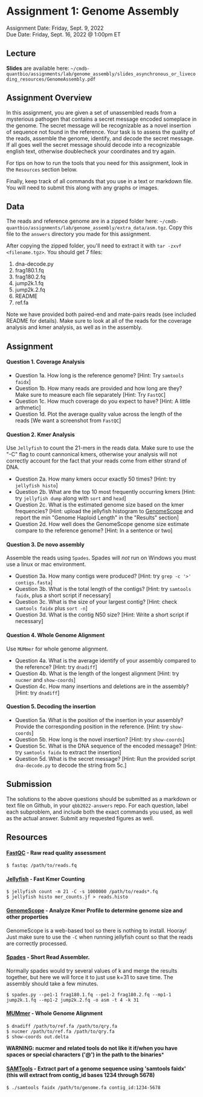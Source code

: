 # Assignment 1: Genome Assembly
Assignment Date: Friday, Sept. 9, 2022 <br>
Due Date: Friday, Sept. 16, 2022 @ 1:00pm ET<br>

## Lecture

**Slides** are available here: `~/cmdb-quantbio/assignments/lab/genome_assembly/slides_asynchronous_or_livecoding_resources/GenomeAssembly.pdf`

## Assignment Overview

In this assignment, you are given a set of unassembled reads from a mysterious pathogen that contains a
secret message encoded someplace in the genome. The secret message will be recognizable as a novel insertion of sequence not found in the reference. Your task is to assess the quality of the reads, assemble the genome, identify, and decode the secret message. If all goes well the secret message should decode into a recognizable english text, otherwise doublecheck your coordinates and try again.

For tips on how to run the tools that you need for this assignment, look in the `Resources` section below.

Finally, keep track of all commands that you use in a text or markdown file. You will need to submit this along with any graphs or images.

## Data

The reads and reference genome are in a zipped folder here: `~/cmdb-quantbio/assignments/lab/genome_assembly/extra_data/asm.tgz`. Copy this file to the `answers` directory you made for this assignment.

After copying the zipped folder, you'll need to extract it with `tar -zxvf <filename.tgz>`. You should get 7 files:
1. dna-decode.py
2. frag180.1.fq
3. frag180.2.fq
4. jump2k.1.fq
5. jump2k.2.fq
6. README
7. ref.fa


Note we have provided both paired-end and mate-pairs reads (see included README for details).
Make sure to look at all of the reads for the coverage analysis and kmer analysis, as well as in the assembly.

## Assignment

#### Question 1. Coverage Analysis

- Question 1a. How long is the reference genome? [Hint: Try `samtools faidx`]
- Question 1b. How many reads are provided and how long are they? Make sure to measure each file separately [Hint: Try `FastQC`]
- Question 1c. How much coverage do you expect to have? [Hint: A little arthmetic]
- Question 1d. Plot the average quality value across the length of the reads [We want a screenshot from `FastQC`]

#### Question 2. Kmer Analysis

Use `Jellyfish` to count the 21-mers in the reads data. Make sure to use the "-C" flag to count cannonical kmers,
otherwise your analysis will not correctly account for the fact that your reads come from either strand of DNA.

- Question 2a. How many kmers occur exactly 50 times? [Hint: try `jellyfish histo`]
- Question 2b. What are the top 10 most frequently occurring kmers [Hint: try `jellyfish dump` along with `sort` and `head`]
- Question 2c. What is the estimated genome size based on the kmer frequencies? [Hint: upload the jellyfish histogram to [GenomeScope](http://genomescope.org) and report the min "Genome Haploid Length" in the "Results" section]
- Question 2d. How well does the GenomeScope genome size estimate compare to the reference genome? [Hint: In a sentence or two]

#### Question 3. De novo assembly

Assemble the reads using `Spades`. Spades will *not* run on Windows you must use a linux or mac environment.

- Question 3a. How many contigs were produced? [Hint: try `grep -c '>' contigs.fasta`]
- Question 3b. What is the total length of the contigs? [Hint: try `samtools faidx`, plus a short script if necessary]
- Question 3c. What is the size of your largest contig? [Hint: check `samtools faidx` plus `sort -n`]
- Question 3d. What is the contig N50 size? [Hint: Write a short script if necessary]

#### Question 4. Whole Genome Alignment

Use `MUMmer` for whole genome alignment.

- Question 4a. What is the average identify of your assembly compared to the reference? [Hint: try `dnadiff`]
- Question 4b. What is the length of the longest alignment [Hint: try `nucmer` and `show-coords`]
- Question 4c. How many insertions and deletions are in the assembly? [Hint: try `dnadiff`]

#### Question 5. Decoding the insertion

- Question 5a. What is the position of the insertion in your assembly? Provide the corresponding position in the reference. [Hint: try `show-coords`]
- Question 5b. How long is the novel insertion? [Hint: try `show-coords`]
- Question 5c. What is the DNA sequence of the encoded message? [Hint: try `samtools faidx` to extract the insertion]
- Question 5d. What is the secret message? [Hint: Run the provided script `dna-decode.py` to decode the string from 5c.]


## Submission

The solutions to the above questions should be submitted as a markdown or text file on Github, in your `qbb2022-answers` repo. For each question, label each subproblem, and include both the exact commands you used, as well as the actual answer. Submit any requested figures as well. 


## Resources

#### [FastQC](http://www.bioinformatics.babraham.ac.uk/projects/fastqc/) - Raw read quality assessment

```
$ fastqc /path/to/reads.fq
```

#### [Jellyfish](http://www.genome.umd.edu/jellyfish.html) - Fast Kmer Counting

```
$ jellyfish count -m 21 -C -s 1000000 /path/to/reads*.fq
$ jellyfish histo mer_counts.jf > reads.histo
```

#### [GenomeScope](http://www.genomescope.org/) - Analyze Kmer Profile to determine genome size and other properties

GenomeScope is a web-based tool so there is nothing to install. Hooray! Just make sure to use the `-C` when running jellyfish count so that the reads are correctly processed.

####  [Spades](http://cab.spbu.ru/software/spades/) - Short Read Assembler.

Normally spades would try several values of k and merge the results together, but here we will force it to just use k=31 to save time. The assembly should take a few minutes.

```
$ spades.py --pe1-1 frag180.1.fq --pe1-2 frag180.2.fq --mp1-1 jump2k.1.fq --mp1-2 jump2k.2.fq -o asm -t 4 -k 31
```

#### [MUMmer](http://mummer.sourceforge.net/) - Whole Genome Alignment

```
$ dnadiff /path/to/ref.fa /path/to/qry.fa
$ nucmer /path/to/ref.fa /path/to/qry.fa
$ show-coords out.delta
```

**WARNING: nucmer and related tools do not like it if/when you have spaces or special characters ('@') in the path to the binaries***

#### [SAMTools](http://www.htslib.org/) - Extract part of a genome sequence using 'samtools faidx' (this will extract from contig_id bases 1234 through 5678)

```
$ ./samtools faidx /path/to/genome.fa contig_id:1234-5678
```
